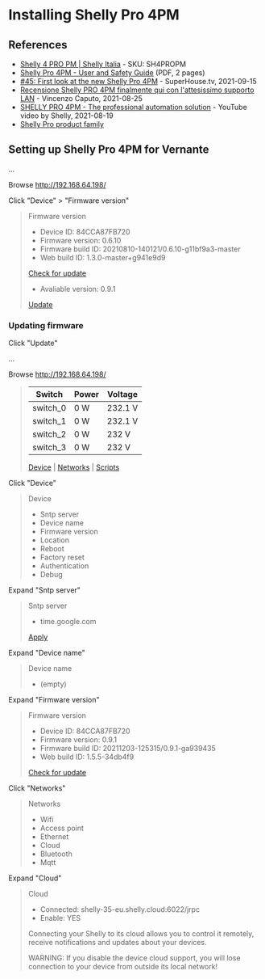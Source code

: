 # Installing Shelly Pro 4PM

## References

* [Shelly 4 PRO PM | Shelly Italia](https://www.shellyitalia.com/shelly-4-pro-pm/) - SKU: SH4PROPM
* [Shelly Pro 4PM - User and Safety Guide](https://shelly.cloud/documents/user_guide/shelly_pro_4pm_multi_language.pdf) (PDF, 2 pages)
* [#45: First look at the new Shelly Pro 4PM](https://www.superhouse.tv/45-first-look-at-the-new-shelly-pro-4pm/) - SuperHouse.tv, 2021-09-15
* [Recensione Shelly PRO 4PM finalmente qui con l'attesissimo supporto LAN](https://www.youtube.com/watch?v=lmQLyWvBcpk) - Vincenzo Caputo, 2021-08-25
* [SHELLY PRO 4PM - The professional automation solution](https://www.youtube.com/watch?v=Wr63YhMD6zU) - YouTube video by Shelly, 2021-08-19
* [Shelly Pro product family](https://shelly.cloud/shelly-pro-smart-home-automation-solution/)

## Setting up Shelly Pro 4PM for Vernante

...

<!-- (2021-12-08 19:00 CET) -->

Browse <http://192.168.64.198/>

Click "Device" > "Firmware version"

> Firmware version
>
> * Device ID: 84CCA87FB720
> * Firmware version: 0.6.10
> * Firmware build ID: 20210810-140121/0.6.10-g11bf9a3-master
> * Web build ID: 1.3.0-master+g941e9d9
>
> [Check for update](TODO)
>
> * Avaliable version: 0.9.1
>
> [Update](TODO)


### Updating firmware

<!-- (2021-12-08 19:30 CET) -->

Click "Update"

...

Browse <http://192.168.64.198/>

> | Switch   | Power | Voltage
> |----------|-------|---------
> | switch_0 |   0 W | 232.1 V
> | switch_1 |   0 W | 232.1 V
> | switch_2 |   0 W | 232 V
> | switch_3 |   0 W | 232 V
>
> [Device](TODO) | [Networks](TODO) | [Scripts](TODO)

Click "Device"

> Device
>
> * Sntp server
> * Device name
> * Firmware version
> * Location
> * Reboot
> * Factory reset
> * Authentication
> * Debug

Expand "Sntp server"

> Sntp server
>
> * time.google.com
>
> [Apply](TODO)

Expand "Device name"

> Device name
>
> * (empty)

Expand "Firmware version"

> Firmware version
>
> * Device ID: 84CCA87FB720
> * Firmware version: 0.9.1
> * Firmware build ID: 20211203-125315/0.9.1-ga939435
> * Web build ID: 1.5.5-34db4f9
>
> [Check for update](TODO)

Click "Networks"

> Networks
>
> * Wifi
> * Access point
> * Ethernet
> * Cloud
> * Bluetooth
> * Mqtt

Expand "Cloud"

> Cloud
>
> * Connected: shelly-35-eu.shelly.cloud:6022/jrpc
> * Enable: YES
>
> Connecting your Shelly to its cloud allows you to control it remotely, receive notifications and updates about your devices.
>
> WARNING: If you disable the device cloud support, you will lose connection to your device from outside its local network!

<!-- EOF -->
